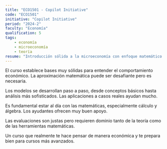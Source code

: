 ```yaml
---
title: "ECO1501 - Copilot Initiative"
code: "ECO1501"
initiative: "Copilot Initiative"
period: "2024-2"
faculty: "Economía"
qualification: 5
tags:
    - economía
    - microeconomía
    - teoría
resume: "Introducción sólida a la microeconomía con enfoque matemático. Buen balance entre rigor teórico y aplicaciones prácticas."
---
```


<!-- Recomendación ECO1501 - Microeconomía I -->
El curso establece bases muy sólidas para entender el comportamiento económico. La aproximación matemática puede ser desafiante pero es necesaria.

Los modelos se desarrollan paso a paso, desde conceptos básicos hasta análisis más sofisticados. Las aplicaciones a casos reales ayudan mucho.

Es fundamental estar al día con las matemáticas, especialmente cálculo y álgebra. Los ayudantes ofrecen muy buen apoyo.

Las evaluaciones son justas pero requieren dominio tanto de la teoría como de las herramientas matemáticas.

Un curso que realmente te hace pensar de manera económica y te prepara bien para cursos más avanzados.
